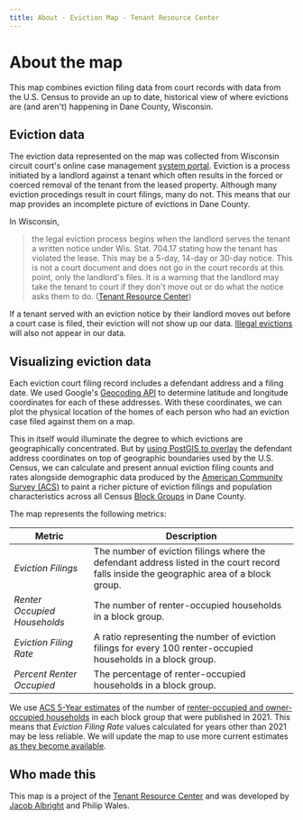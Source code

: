 ```yaml
---
title: About - Eviction Map - Tenant Resource Center
---
```


# About the map

This map combines eviction filing data from court records with data from the U.S. Census to provide an up to date, historical view of where evictions are (and aren't) happening in Dane County, Wisconsin.


## Eviction data

The eviction data represented on the map was collected from Wisconsin circuit court's online case management [system portal](https://wcca.wicourts.gov/). Eviction is a process initiated by a landlord against a tenant which often results in the forced or coerced removal of the tenant from the leased property. Although many eviction procedings result in court filings, many do not. This means that our map provides an incomplete picture of evictions in Dane County. 

In Wisconsin,

> the legal eviction process begins when the landlord serves the tenant a written notice under Wis. Stat. 704.17 stating how the tenant has violated the lease. This may be a 5-day, 14-day or 30-day notice. This is not a court document and does not go in the court records at this point, only the landlord's files. It is a warning that the landlord may take the tenant to court if they don't move out or do what the notice asks them to do. ([Tenant Resource Center](https://www.tenantresourcecenter.org/about_eviction))

If a tenant served with an eviction notice by their landlord moves out before a court case is filed, their eviction will not show up our data. [Illegal evictions](https://www.tenantresourcecenter.org/illegal_self_help_evictions) will also not appear in our data.


## Visualizing eviction data

Each eviction court filing record includes a defendant address and a filing date. We used Google's [Geocoding API](https://developers.google.com/maps/documentation/geocoding/overview#how-the-geocoding-api-works) to determine latitude and longitude coordinates for each of these addresses. With these coordinates, we can plot the physical location of the homes of each person who had an eviction case filed against them on a map.

This in itself would illuminate the degree to which evictions are geographically concentrated. But by [using PostGIS to overlay](https://postgis.net/workshops/postgis-intro/joins.html#spatial-joins) the defendant address coordinates on top of geographic boundaries used by the U.S. Census, we can calculate and present annual eviction filing counts and rates alongside demographic data produced by the [American Community Survey (ACS)](https://www.census.gov/data/developers/data-sets/acs-5year.html) to paint a richer picture of eviction filings and population characteristics across all Census [Block Groups](https://www.census.gov/programs-surveys/geography/about/glossary.html#par_textimage_4) in Dane County.

The map represents the following metrics:

| Metric                        | Description                                                                                                                               |
| ---                           | ---                                                                                                                                       |
| _Eviction Filings_            | The number of eviction filings where the defendant address listed in the court record falls inside the geographic area of a block group.  | 
| _Renter Occupied Households_  | The number of renter-occupied households in a block group.                                                                                |
| _Eviction Filing Rate_        | A ratio representing the number of eviction filings for every 100 renter-occupied households in a block group.                            |
| _Percent Renter Occupied_     | The percentage of renter-occupied households in a block group.                                                                            |

We use [ACS 5-Year estimates](https://www.census.gov/data/developers/data-sets/acs-5year.html) of the number of [renter-occupied and owner-occupied households](https://data.census.gov/table?q=B25008&g=050XX00US55025$1500000) in each block group that were published in 2021. This means that _Eviction Filing Rate_ values calculated for years other than 2021 may be less reliable. We will update the map to use more current estimates [as they become available](https://www.census.gov/programs-surveys/acs/news/data-releases.html).


## Who made this

This map is a project of the [Tenant Resource Center](https://www.tenantresourcecenter.org/) and was developed by [Jacob Albright](https://jacobalbright.com) and Philip Wales.


<!-- ## References

::FootnoteList
---
items:
    - id: tbl-ho
      author: U.S. Census Bureau
      pageTitle: "Table B25008: TOTAL POPULATION IN OCCUPIED HOUSING UNITS BY TENURE"
      pageUrl: https://data.census.gov/table?q=B25008&g=050XX00US55025$1500000
      year: 2021

    - id: shp-bg
      author: U.S. Census Bureau
      pageTitle: 2022 TIGER/Line Shapefiles Block Groups
      pageUrl: https://www.census.gov/cgi-bin/geo/shapefiles/index.php?year=2022&layergroup=Block+Groups
      year: 2022

    - id: shp-tr
      author: U.S. Census Bureau
      pageTitle: 2022 TIGER/Line Shapefiles Census Tracts
      pageUrl: https://www.census.gov/cgi-bin/geo/shapefiles/index.php?year=2022&layergroup=Census+Tracts
      year: 2022

    - id: ccap
      author: Wisconsin Circuit Court Access
      pageTitle: Access to the public records of the Wisconsin circuit courts
      pageUrl: https://wcca.wicourts.gov/

    - id: trc-about-ccap
      author: Tenant Resource Center
      pageTitle: "CCAP: The Good, the Bad, and the Ugly"
      pageUrl: https://www.tenantresourcecenter.org/ccap_the_good_the_bad_and_the_ugly
      year: 2022
    
    - id: trc-about-eviction
      author: Tenant Resource Center
      pageTitle: About Eviction
      pageUrl: https://www.tenantresourcecenter.org/about_eviction

    - id: trc-illegal-eviction
      author: Tenant Resource Center
      pageTitle: Illegal, "Self-Help" Evictions
      pageUrl: https://www.tenantresourcecenter.org/illegal_self_help_evictions

    - id: acs-5-year-data
      author: U.S. Census Buerau
      pageTitle: American Community Survey 5-Year Data (2009-2022)
      pageUrl: https://www.census.gov/data/developers/data-sets/acs-5year.html
      year: 2023

    - id: acs-release-schedule
      author: U.S. Census Buerau
      pageTitle: Data Releases
      pageUrl: https://www.census.gov/programs-surveys/acs/news/data-releases.html

    - id: glsry-bg
      author: U.S. Census Bureau
      pageTitle: Glossary - Block Group
      pageUrl: https://www.census.gov/programs-surveys/geography/about/glossary.html#par_textimage_4

    - id: postgis-spatial-joins
      author: PostGIS
      pageTitle: Introduction to PostGIS - Spatial Joins
      pageUrl: https://postgis.net/workshops/postgis-intro/joins.html#spatial-joins
      year: 2023

    - id: google-geocode-api
      author: Google Maps Platform
      pageTitle: How the Geocoding API works
      pageUrl: https://developers.google.com/maps/documentation/geocoding/overview#how-the-geocoding-api-works
      year: 2023

---
:: -->